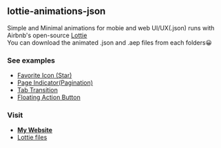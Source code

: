 ## lottie-animations-json  
Simple and Minimal animations for mobie and web UI/UX(.json) runs with Airbnb's open-source [Lottie][lottie]  
You can download the animated .json and .aep files from each folders😀  
  
### See examples  
* [Favorite Icon (Star)][star]
* [Page Indicator(Pagination)][pagination]
* [Tab Transition][tab]
* [Floating Action Button][fab]  
  
### Visit  
* __[My Website][spemer]__  
* [Lottie files][lottiefiles]
  

[spemer]: https://spemer.com/
[lottie]: https://airbnb.design/lottie/
[lottiefiles]: https://www.lottiefiles.com/

[pagination]: http://www.lottiefiles.com/230-paginationpage-indicator
[tab]: http://www.lottiefiles.com/232-tab-transition-animation
[fab]: http://www.lottiefiles.com/235-floating-action-button-w-sub-buttons
[star]: https://www.lottiefiles.com/382-favorite-icon-star